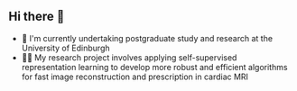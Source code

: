 ## Hi there 👋

- 🏫 I'm currently undertaking postgraduate study and research at the University of Edinburgh
- 🧑‍💻 My research project involves applying self-supervised representation learning to develop more robust and efficient algorithms for fast image reconstruction and prescription in cardiac MRI

<!--
**Jimmy968/Jimmy968** is a ✨ _special_ ✨ repository because its `README.md` (this file) appears on your GitHub profile.

Here are some ideas to get you started:

- 🔭 I’m currently working on ...
- 🌱 I’m currently learning ...
- 👯 I’m looking to collaborate on ...
- 🤔 I’m looking for help with ...
- 💬 Ask me about ...
- 📫 How to reach me: ...
- 😄 Pronouns: ...
- ⚡ Fun fact: ...
-->
